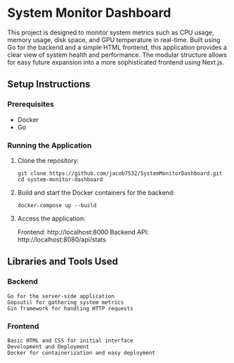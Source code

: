 # System Monitor Dashboard

This project is designed to monitor system metrics such as CPU usage, memory usage, disk space, and GPU temperature in real-time. Built using Go for the backend and a simple HTML frontend, this application provides a clear view of system health and performance. The modular structure allows for easy future expansion into a more sophisticated frontend using Next.js.

## Setup Instructions

### Prerequisites

- Docker
- Go

### Running the Application

1. Clone the repository:
   ```
   git clone https://github.com/jacob7532/SystemMonitorDashboard.git
   cd system-monitor-dashboard
   ```

2. Build and start the Docker containers for the backend:
    ```
    docker-compose up --build
    ```
    
4. Access the application:

    Frontend: http://localhost:8000
    Backend API: http://localhost:8080/api/stats

## Libraries and Tools Used

### Backend

    Go for the server-side application
    Gopsutil for gathering system metrics
    Gin framework for handling HTTP requests

### Frontend

    Basic HTML and CSS for initial interface
    Development and Deployment
    Docker for containerization and easy deployment
